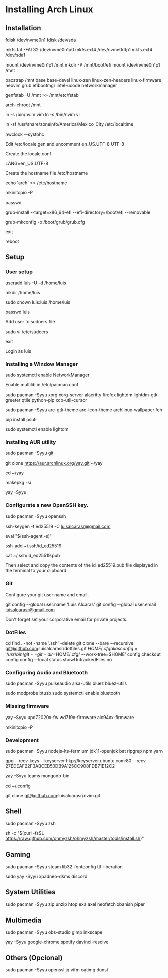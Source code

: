 # Installing Arch Linux

## Installation

fdisk /dev/nvme0n1
fdisk /dev/sda

mkfs.fat -FAT32 /dev/nvme0n1p0
mkfs.ext4 /dev/nvme0n1p1
mkfs.ext4 /dev/sda1

mount /dev/nvme0n1p1 /mnt
mkdir -P /mnt/boot/efi
mount /dev/nvme0n1p1 /mnt

pacstrap /mnt base base-devel linux-zen linux-zen-headers linux-firmware neovim grub efibootmgr intel-ucode networkmanager

genfstab -U /mnt >> /mnt/etc/fstab

arch-chroot /mnt

ln -s /bin/nvim vim
ln -s /bin/nvim vi

ln -sf /usr/share/zoneinfo/America/Mexico_City /etc/localtime

hwclock --systohc

Edit /etc/locale.gen and uncomment en_US.UTF-8 UTF-8

Create the locale.conf

LANG=en_US.UTF-8

Create the hostname file /etc/hostname

echo 'arch' >> /etc/hostname

mkinitcpio -P

passwd

grub-install --target=x86_64-efi --efi-directory=/boot/efi --removable

grub-mkconfig -o /boot/grub/grub.cfg

exit

reboot

## Setup

### User setup

useradd luis -U -d /home/luis

mkdir /home/luis

sudo chown luis:luis /home/luis

passwd luis

Add user to sudoers file

sudo vi /etc/sudoers

exit

Login as luis

### Installing a Window Manager

sudo systemctl enable NetworkManager

Enable multilib in /etc/pacman.conf

sudo pacman -Syyu xorg xorg-server alacritty firefox lightdm lightdm-gtk-greeter qtile python-pip xcb-util-cursor

sudo pacman -Syyu arc-gtk-theme arc-icon-theme archlinux-wallpaper feh 

pip install psutil

sudo systemctl enable lightdm

### Installing AUR utility

sudo pacman -Syyu git

git clone https://aur.archlinux.org/yay.git ~/yay

cd ~/yay

makepkg -si

yay -Syyu

### Configurate a new OpenSSH key.

sudo pacman -Syyu openssh 

ssh-keygen -t ed25519 -C luisalcarasr@gmail.com

eval "$(ssh-agent -s)"

ssh-add ~/.ssh/id_ed25519

cat ~/.ssh/id_ed25519.pub

Then select and copy the contents of the id_ed25519.pub file displayed in the terminal to your clipboard

### Git

Configure your git user name and email.

git config --global user.name 'Luis Alcaras'
git config --global user.email luisalcarasr@gmail.com

Don't forget set your corporative email for private projects.

### DotFiles

cd
find . -not -name '.ssh' -delete
git clone --bare --recursive git@github.com:luisalcarasr/dotfiles.git $HOME/.cfg
alias config='/usr/bin/git --git-dir=$HOME/.cfg/ --work-tree=$HOME'
config checkout
config config --local status.showUntrackedFiles no

### Configuring Audio and Bluetooth

sudo pacman -Syyu pulseaudio alsa-utils bluez bluez-utils

sudo modprobe btusb
sudo systemctl enable bluetooth

### Missing firmware

yay -Syyu upd72020x-fw wd719x-firmware aic94xx-firmware 

mkinitcpio -P

### Development

sudo pacman -Syyu nodejs-lts-fermium jdk11-openjdk bat ripgrep npm yarn 

gpg --recv-keys --keyserver hkp://keyserver.ubuntu.com:80 --recv 27EDEAF22F3ABCEB50DB9A125CC908FDB71E12C2

yay -Syyu teams mongodb-bin

cd ~/.config

git clone git@github.com:luisalcarasr/nvim.git

## Shell

sudo pacman -Syyu zsh

sh -c "$(curl -fsSL https://raw.github.com/ohmyzsh/ohmyzsh/master/tools/install.sh)"

## Gaming

sudo pacman -Syyu steam lib32-fontconfig ttf-liberation

sudo yay -Syyu xpadneo-dkms discord

## System Utilities

sudo pacman -Syyu zip unzip htop exa axel neofetch xbanish piper 

## Multimedia

sudo pacman -Syyu obs-studio gimp inkscape

yay -Syyu google-chrome spotify davinci-resolve

## Others (Opcional)

sudo pacman -Syyu openssl jq vifm catimg dunst 
